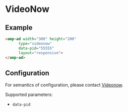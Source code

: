 <!---
Copyright 2015 The AMP HTML Authors. All Rights Reserved.

Licensed under the Apache License, Version 2.0 (the "License");
you may not use this file except in compliance with the License.
You may obtain a copy of the License at

      http://www.apache.org/licenses/LICENSE-2.0

Unless required by applicable law or agreed to in writing, software
distributed under the License is distributed on an "AS-IS" BASIS,
WITHOUT WARRANTIES OR CONDITIONS OF ANY KIND, either express or implied.
See the License for the specific language governing permissions and
limitations under the License.
-->

# VideoNow

## Example

```html
<amp-ad width="300" height="200"
      type="videonow"
      data-pid="55555"
      layout="responsive">
</amp-ad>
```

## Configuration

For semantics of configuration, please contact [Videonow](http://videonow.ru/html/advertisers/).

Supported parameters:

- `data-pid`
